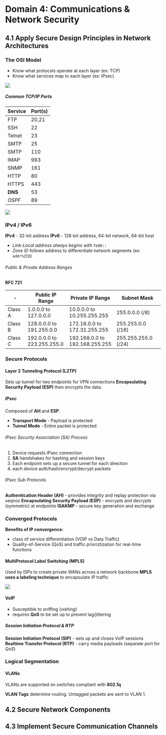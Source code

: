 # Domain 4: Communications & Network Security

## 4.1 Apply Secure Design Principles in Network Architectures

### The OSI Model

- Know what protocols operate at each layer (ex: TCP)
- Know what services map to each layer (ex: IPsec)

![](Pasted%20image%2020241210140948.png)

##### Common TCP/IP Ports

| Service | Port(s)|
|---------|--------|
| FTP     |  20,21 |
| SSH     |  22    |
| Telnet  |  23    |
| SMTP    |  25    |
| SMTP    |  110   |
| IMAP    |  993   |
| SNMP    |  161   |
| HTTP    |  80    |
| HTTPS   |  443   |
| **DNS** |  53    |
| *OSPF*  |  89    |

![](Pasted%20image%2020241210142611.png)


### IPv4 / IPv6

**IPv4** - 32-bit address
**IPv6** - 128-bit address, 64-bit network, 64-bit host
- *Link-Local address always begins with* `fe80::`
- *Zone ID* follows address to differentiate network segments (ex: `addr%ZID`)

###### Public & Private Address Ranges

**RFC 721**

| - | Public IP Range | Private IP Range | Subnet Mask |
|---|---|---|---|
| Class A | 1.0.0.0 to <br> 127.0.0.0       | 10.0.0.0 to <br> 10.255.255.255     | 255.0.0.0 (/8)      |
| Class B | 128.0.0.0 to <br> 191.255.0.0   | 172.16.0.0 to <br> 172.31.255.255   | 255.255.0.0 (/16)   |
| Class C | 192.0.0.0 to <br> 223.255.255.0 | 192.168.0.0 to <br> 192.168.255.255 | 255.255.255.0 (/24) |

### Secure Protocols

#### Layer 2 Tunneling Protocol (L2TP)

Sets up tunnel for two endpoints for VPN connections 
**Encapsulating Security Payload (ESP)** then encrypts the data.

##### IPsec

Composed of **AH** and **ESP**. 
- **Transport Mode** - Payload is protected
- **Tunnel Mode** - Entire packet is protected

###### IPsec Security Association (SA) Process

1. Device requests IPsec connection
2. **SA** handshakes for hashing and session keys
3. Each endpoint sets up a secure tunnel for each direction
4. each device auth/hash/encrypt/decrypt packets

###### IPsec Sub Protocols

**Authentication Header (AH)** - provides integrity and replay protection via seqnos
**Encapsulating Security Payload (ESP)** - encrypts and decrypts (symmetric) at endpoints
**ISAKMP** - secure key generation and exchange

### Converged Protocols

**Benefits of IP convergence:**
- class of service differentiation (VOIP vs Data Traffic)
- Quality-of-Service (QoS) and traffic prioriztization for real-time functions

#### MultiProtocol Label Switching (MPLS)

Used by ISPs to create private WANs across a network backbone
**MPLS uses a labeling technique** to encapsulate IP traffic

![](Pasted%20image%2020241210173501.png)

#### VoIP

- Susceptible to sniffing (*vishing*)
- requires **QoS** to be set up to prevent lag/jittering

##### Session Initiation Protocol & RTP
**Session Initiation Protocol (SIP)** - sets up and closes VoIP sessions
**Realtime Transfer Protocol (RTP)** - carry media payloads (separate port for *QoS*)

### Logical Segmentation

#### VLANs

VLANs are supported on switches compliant with **802.1q** 

**VLAN Tags** determine routing. Untagged packets are sent to VLAN 1.

## 4.2 Secure Network Components

## 4.3 Implement Secure Communication Channels


